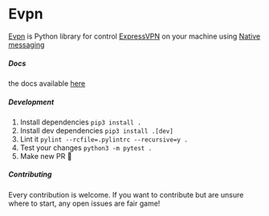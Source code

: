 # Evpn
[Evpn](https://thewh1teagle.github.io/Evpn/) is Python library for control [ExpressVPN](https://www.expressvpn.com/vpn-software) on your machine using [Native messaging](https://developer.mozilla.org/en-US/docs/Mozilla/Add-ons/WebExtensions/Native_messaging)


##### Docs
the docs available [here](https://thewh1teagle.github.io/Evpn/)

##### Development
1. Install dependencies
`pip3 install .`
2. Install dev dependencies
`pip3 install .[dev]`
3. Lint it
`pylint --rcfile=.pylintrc --recursive=y .`
4. Test your changes
`python3 -m pytest .`
5. Make new PR 🚀

##### Contributing
Every contribution is welcome. If you want to contribute but are unsure where to start, any open issues are fair game!

